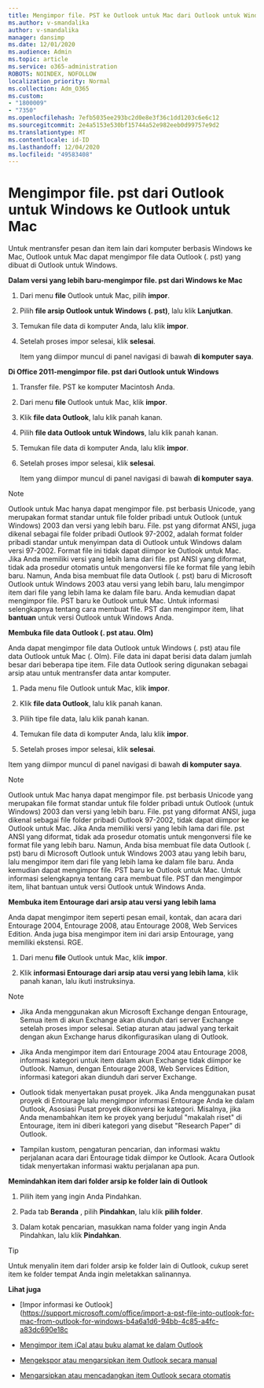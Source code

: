 ```yaml
---
title: Mengimpor file. PST ke Outlook untuk Mac dari Outlook untuk Windows
ms.author: v-smandalika
author: v-smandalika
manager: dansimp
ms.date: 12/01/2020
ms.audience: Admin
ms.topic: article
ms.service: o365-administration
ROBOTS: NOINDEX, NOFOLLOW
localization_priority: Normal
ms.collection: Adm_O365
ms.custom:
- "1800009"
- "7350"
ms.openlocfilehash: 7efb5035ee293bc2d0e8e3f36c1dd1203c6e6c12
ms.sourcegitcommit: 2e4a5153e530bf15744a52e982eeb0d99757e9d2
ms.translationtype: MT
ms.contentlocale: id-ID
ms.lasthandoff: 12/04/2020
ms.locfileid: "49583408"
---
```

# <a name="import-a-pst-file-from-outlook-for-windows-to-outlook-for-mac"></a>Mengimpor file. pst dari Outlook untuk Windows ke Outlook untuk Mac 

Untuk mentransfer pesan dan item lain dari komputer berbasis Windows ke Mac, Outlook untuk Mac dapat mengimpor file data Outlook (. pst) yang dibuat di Outlook untuk Windows.

**Dalam versi yang lebih baru-mengimpor file. pst dari Windows ke Mac**

1. Dari menu **file** Outlook untuk Mac, pilih **impor**.

2. Pilih **file arsip Outlook untuk Windows (. pst)**, lalu klik **Lanjutkan**.

3. Temukan file data di komputer Anda, lalu klik **impor**.

4. Setelah proses impor selesai, klik **selesai**.

   Item yang diimpor muncul di panel navigasi di bawah **di komputer saya**.


**Di Office 2011-mengimpor file. pst dari Outlook untuk Windows**

1. Transfer file. PST ke komputer Macintosh Anda.

2. Dari menu **file** Outlook untuk Mac, klik **impor**.

3. Klik **file data Outlook**, lalu klik panah kanan.

4. Pilih **file data Outlook untuk Windows**, lalu klik panah kanan.

5. Temukan file data di komputer Anda, lalu klik **impor**.

6. Setelah proses impor selesai, klik **selesai**.

   Item yang diimpor muncul di panel navigasi di bawah **di komputer saya**.

> [!NOTE]
> Outlook untuk Mac hanya dapat mengimpor file. pst berbasis Unicode, yang merupakan format standar untuk file folder pribadi untuk Outlook (untuk Windows) 2003 dan versi yang lebih baru. File. pst yang diformat ANSI, juga dikenal sebagai file folder pribadi Outlook 97-2002, adalah format folder pribadi standar untuk menyimpan data di Outlook untuk Windows dalam versi 97-2002. Format file ini tidak dapat diimpor ke Outlook untuk Mac. Jika Anda memiliki versi yang lebih lama dari file. pst ANSI yang diformat, tidak ada prosedur otomatis untuk mengonversi file ke format file yang lebih baru. Namun, Anda bisa membuat file data Outlook (. pst) baru di Microsoft Outlook untuk Windows 2003 atau versi yang lebih baru, lalu mengimpor item dari file yang lebih lama ke dalam file baru. Anda kemudian dapat mengimpor file. PST baru ke Outlook untuk Mac. Untuk informasi selengkapnya tentang cara membuat file. PST dan mengimpor item, lihat **bantuan** untuk versi Outlook untuk Windows Anda.

**Membuka file data Outlook (. pst atau. Olm)**

Anda dapat mengimpor file data Outlook untuk Windows (. pst) atau file data Outlook untuk Mac (. Olm). File data ini dapat berisi data dalam jumlah besar dari beberapa tipe item. File data Outlook sering digunakan sebagai arsip atau untuk mentransfer data antar komputer.

1. Pada menu file Outlook untuk Mac, klik **impor**.

2. Klik **file data Outlook**, lalu klik panah kanan.

3. Pilih tipe file data, lalu klik panah kanan.

4. Temukan file data di komputer Anda, lalu klik **impor**.

5. Setelah proses impor selesai, klik **selesai**.

Item yang diimpor muncul di panel navigasi di bawah **di komputer saya**.

> [!NOTE]
> Outlook untuk Mac hanya dapat mengimpor file. pst berbasis Unicode yang merupakan file format standar untuk file folder pribadi untuk Outlook (untuk Windows) 2003 dan versi yang lebih baru. File. pst yang diformat ANSI, juga dikenal sebagai file folder pribadi Outlook 97-2002, tidak dapat diimpor ke Outlook untuk Mac. Jika Anda memiliki versi yang lebih lama dari file. pst ANSI yang diformat, tidak ada prosedur otomatis untuk mengonversi file ke format file yang lebih baru. Namun, Anda bisa membuat file data Outlook (. pst) baru di Microsoft Outlook untuk Windows 2003 atau yang lebih baru, lalu mengimpor item dari file yang lebih lama ke dalam file baru. Anda kemudian dapat mengimpor file. PST baru ke Outlook untuk Mac. Untuk informasi selengkapnya tentang cara membuat file. PST dan mengimpor item, lihat bantuan untuk versi Outlook untuk Windows Anda. 

**Membuka item Entourage dari arsip atau versi yang lebih lama**

Anda dapat mengimpor item seperti pesan email, kontak, dan acara dari Entourage 2004, Entourage 2008, atau Entourage 2008, Web Services Edition. Anda juga bisa mengimpor item ini dari arsip Entourage, yang memiliki ekstensi. RGE.

1. Dari menu **file** Outlook untuk Mac, klik **impor**.

2. Klik **informasi Entourage dari arsip atau versi yang lebih lama**, klik panah kanan, lalu ikuti instruksinya.

> [!NOTE]
- Jika Anda menggunakan akun Microsoft Exchange dengan Entourage, Semua item di akun Exchange akan diunduh dari server Exchange setelah proses impor selesai. Setiap aturan atau jadwal yang terkait dengan akun Exchange harus dikonfigurasikan ulang di Outlook.

- Jika Anda mengimpor item dari Entourage 2004 atau Entourage 2008, informasi kategori untuk item dalam akun Exchange tidak diimpor ke Outlook. Namun, dengan Entourage 2008, Web Services Edition, informasi kategori akan diunduh dari server Exchange.

- Outlook tidak menyertakan pusat proyek. Jika Anda menggunakan pusat proyek di Entourage lalu mengimpor informasi Entourage Anda ke dalam Outlook, Asosiasi Pusat proyek dikonversi ke kategori. Misalnya, jika Anda menambahkan item ke proyek yang berjudul "makalah riset" di Entourage, item ini diberi kategori yang disebut "Research Paper" di Outlook.

- Tampilan kustom, pengaturan pencarian, dan informasi waktu perjalanan acara dari Entourage tidak diimpor ke Outlook. Acara Outlook tidak menyertakan informasi waktu perjalanan apa pun.

**Memindahkan item dari folder arsip ke folder lain di Outlook**

1. Pilih item yang ingin Anda Pindahkan.

2. Pada tab **Beranda** , pilih **Pindahkan**, lalu klik **pilih folder**.

3. Dalam kotak pencarian, masukkan nama folder yang ingin Anda Pindahkan, lalu klik **Pindahkan**.

> [!TIP]
> Untuk menyalin item dari folder arsip ke folder lain di Outlook, cukup seret item ke folder tempat Anda ingin meletakkan salinannya.

**Lihat juga**

- [Impor informasi ke Outlook] (https://support.microsoft.com/office/import-a-pst-file-into-outlook-for-mac-from-outlook-for-windows-b4a6a1d6-94bb-4c85-a4fc-a83dc690e18c

- [Mengimpor item iCal atau buku alamat ke dalam Outlook](https://support.microsoft.com/office/import-ical-or-address-book-items-into-outlook-for-mac-0450a248-6a40-4f84-ba9c-6c545bc11639)


- [Mengekspor atau mengarsipkan item Outlook secara manual](https://support.microsoft.com/office/export-items-to-an-archive-file-in-outlook-for-mac-281a62bf-cc42-46b1-9ad5-6bda80ca3106)

- [Mengarsipkan atau mencadangkan item Outlook secara otomatis](https://support.microsoft.com/office/automatically-archive-or-back-up-outlook-for-mac-items-441fcce5-2262-4b64-ac8c-fa949df989f5)
